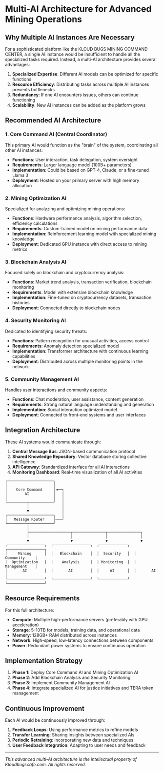 # Multi-AI Architecture for Advanced Mining Operations

## Why Multiple AI Instances Are Necessary

For a sophisticated platform like the KLOUD BUGS MINING COMMAND CENTER, a single AI instance would be insufficient to handle all the specialized tasks required. Instead, a multi-AI architecture provides several advantages:

1. **Specialized Expertise**: Different AI models can be optimized for specific functions
2. **Resource Efficiency**: Distributing tasks across multiple AI instances prevents bottlenecks
3. **Redundancy**: If one AI encounters issues, others can continue functioning
4. **Scalability**: New AI instances can be added as the platform grows

## Recommended AI Architecture

### 1. Core Command AI (Central Coordinator)

This primary AI would function as the "brain" of the system, coordinating all other AI instances:

- **Functions**: User interaction, task delegation, system oversight
- **Requirements**: Larger language model (100B+ parameters)
- **Implementation**: Could be based on GPT-4, Claude, or a fine-tuned Llama 3
- **Deployment**: Hosted on your primary server with high memory allocation

### 2. Mining Optimization AI

Specialized for analyzing and optimizing mining operations:

- **Functions**: Hardware performance analysis, algorithm selection, efficiency calculations
- **Requirements**: Custom-trained model on mining performance data
- **Implementation**: Reinforcement learning model with specialized mining knowledge
- **Deployment**: Dedicated GPU instance with direct access to mining metrics

### 3. Blockchain Analysis AI

Focused solely on blockchain and cryptocurrency analysis:

- **Functions**: Market trend analysis, transaction verification, blockchain monitoring
- **Requirements**: Model with extensive blockchain knowledge
- **Implementation**: Fine-tuned on cryptocurrency datasets, transaction histories
- **Deployment**: Connected directly to blockchain nodes

### 4. Security Monitoring AI

Dedicated to identifying security threats:

- **Functions**: Pattern recognition for unusual activities, access control
- **Requirements**: Anomaly detection specialized model
- **Implementation**: Transformer architecture with continuous learning capabilities
- **Deployment**: Distributed across multiple monitoring points in the network

### 5. Community Management AI

Handles user interactions and community aspects:

- **Functions**: Chat moderation, user assistance, content generation
- **Requirements**: Strong natural language understanding and generation
- **Implementation**: Social interaction optimized model
- **Deployment**: Connected to front-end systems and user interfaces

## Integration Architecture

These AI systems would communicate through:

1. **Central Message Bus**: JSON-based communication protocol
2. **Shared Knowledge Repository**: Vector database storing collective intelligence
3. **API Gateway**: Standardized interface for all AI interactions
4. **Monitoring Dashboard**: Real-time visualization of all AI activities

```
┌─────────────────────┐
│                     │
│    Core Command     │◄──┐
│        AI           │   │
│                     │   │
└─────────┬───────────┘   │
          │               │
          ▼               │
┌─────────────────────┐   │
│   Message Router    │───┘
└─────────┬───────────┘
          │
          ├───────────────────┬───────────────┬───────────────┐
          │                   │               │               │
          ▼                   ▼               ▼               ▼
┌─────────────────┐  ┌─────────────────┐  ┌─────────────┐  ┌─────────────────┐
│     Mining      │  │   Blockchain    │  │  Security   │  │   Community     │
│  Optimization   │  │    Analysis     │  │ Monitoring  │  │   Management    │
│       AI        │  │       AI        │  │     AI      │  │       AI        │
└─────────────────┘  └─────────────────┘  └─────────────┘  └─────────────────┘
```

## Resource Requirements

For this full architecture:

- **Compute**: Multiple high-performance servers (preferably with GPU acceleration)
- **Storage**: 5-10TB for models, training data, and operational data
- **Memory**: 128GB+ RAM distributed across instances
- **Network**: High-speed, low-latency connections between components
- **Power**: Redundant power systems to ensure continuous operation

## Implementation Strategy

1. **Phase 1**: Deploy Core Command AI and Mining Optimization AI
2. **Phase 2**: Add Blockchain Analysis and Security Monitoring
3. **Phase 3**: Implement Community Management AI
4. **Phase 4**: Integrate specialized AI for justice initiatives and TERA token management

## Continuous Improvement

Each AI would be continuously improved through:

1. **Feedback Loops**: Using performance metrics to refine models
2. **Transfer Learning**: Sharing insights between specialized AIs
3. **Periodic Retraining**: Incorporating new data and techniques
4. **User Feedback Integration**: Adapting to user needs and feedback

---

*This advanced multi-AI architecture is the intellectual property of Kloudbugscafe.com. All rights reserved.*